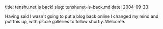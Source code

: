 title: tenshu.net is back!
slug: tenshunet-is-back.md
date: 2004-09-23


Having said I wasn't going to put a blog back online I changed my mind and put this up, with piccie galleries to follow shortly. Welcome.